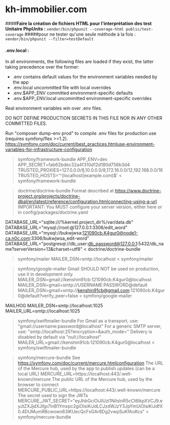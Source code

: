 # kh-immobilier.com 


####**Faire la création de fichiers HTML pour l'interprétation des test Unitaire PhpUnits :**
`vendor/bin/phpunit --coverage-html public/test-coverage`
#####pour ne tester qu'une seule méthode à la fois :
`vendor/bin/phpunit --filter=testDefault`

#### .env.local :
 In all environments, the following files are loaded if they exist,
 the latter taking precedence over the former:

  * .env                contains default values for the environment variables needed by the app
  * .env.local          uncommitted file with local overrides
  * .env.$APP_ENV       committed environment-specific defaults
  * .env.$APP_ENV.local uncommitted environment-specific overrides

 Real environment variables win over .env files.

 DO NOT DEFINE PRODUCTION SECRETS IN THIS FILE NOR IN ANY OTHER COMMITTED FILES.

 Run "composer dump-env prod" to compile .env files for production use (requires symfony/flex >=1.2).
 https://symfony.com/doc/current/best_practices.htmluse-environment-variables-for-infrastructure-configuration

> symfony/framework-bundle 
APP_ENV=dev
APP_SECRET=fab62bdec32a4f310d12d180d756b3d4
TRUSTED_PROXIES=127.0.0.0/8,10.0.0.0/8,172.16.0.0/12,192.168.0.0/16
TRUSTED_HOSTS='^(localhost|example\.com)$'
< symfony/framework-bundle 

> doctrine/doctrine-bundle 
 Format described at https://www.doctrine-project.org/projects/doctrine-dbal/en/latest/reference/configuration.htmlconnecting-using-a-url
 IMPORTANT: You MUST configure your server version, either here or in config/packages/doctrine.yaml

 DATABASE_URL="sqlite:///%kernel.project_dir%/var/data.db"
 DATABASE_URL="mysql://root:@127.0.0.1:3306/edit_word"
 DATABASE_URL="mysql://bukwjwsa:121090cb.K4gur0@node1-ca.n0c.com:3306/bukwjwsa_edit-word"
DATABASE_URL="postgresql://db_user:db_password@127.0.0.1:5432/db_name?serverVersion=13&charset=utf8"
< doctrine/doctrine-bundle 

> symfony/mailer 
 MAILER_DSN=smtp://localhost
< symfony/mailer 

> symfony/google-mailer 
 Gmail SHOULD NOT be used on production, use it in development only.
MAILER_DSN=gmail://kenshin91cb:121090cb.K4gur0@localhost
MAILER_DSN=gmail+smtp://USERNAME:PASSWORD@default
MAILER_DSN=gmail+smtp://kenshin91cb@gmail.com:121090cb.K4gur0@default?verify_peer=false
< symfony/google-mailer 

 MAILHOG 
MAILER_DSN=smtp://localhost:1025
MAILER_URL=smtp://localhost:1025

> symfony/swiftmailer-bundle 
 For Gmail as a transport, use: "gmail://username:password@localhost"
 For a generic SMTP server, use: "smtp://localhost:25?encryption=&auth_mode="
 Delivery is disabled by default via "null://localhost"
MAILER_URL=gmail://kenshin91cb:121090cb.K4gur0@localhost
< symfony/swiftmailer-bundle 

> symfony/mercure-bundle 
 See https://symfony.com/doc/current/mercure.htmlconfiguration
 The URL of the Mercure hub, used by the app to publish updates (can be a local URL)
MERCURE_URL=https://localhost:443/.well-known/mercure
 The public URL of the Mercure hub, used by the browser to connect
MERCURE_PUBLIC_URL=https://localhost:443/.well-known/mercure
 The secret used to sign the JWTs
MERCURE_JWT_SECRET="eyJhbGciOiJIUzI1NiIsInR5cCI6IkpXVCJ9.eyJtZXJjdXJlIjp7InB1Ymxpc2giOlsiKiJdLCJzdWJzY3JpYmUiOlsiKiJdfX0.4DUMumRBcwown63lKUecQcFxGAr8Dg2vwpSuKfAoKcs"
< symfony/mercure-bundle 


